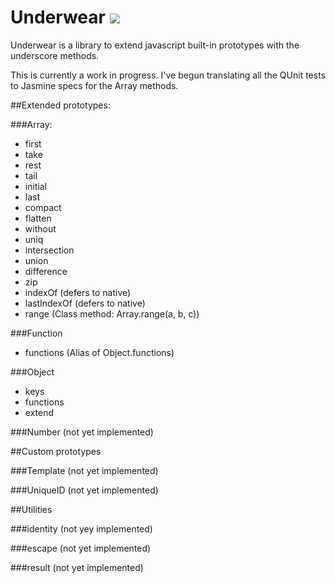 Underwear [![](https://secure.travis-ci.org/daytonn/underwear.png?branch=master)](http://travis-ci.org/daytonn/underwear)
=========

Underwear is a library to extend javascript built-in prototypes with the
underscore methods.

This is currently a work in progress. I've begun translating all the
QUnit tests to Jasmine specs for the Array methods.

##Extended prototypes:

###Array:
 - first
 - take
 - rest
 - tail
 - initial
 - last
 - compact
 - flatten
 - without
 - uniq
 - intersection
 - union
 - difference
 - zip
 - indexOf (defers to native)
 - lastIndexOf (defers to native)
 - range (Class method: Array.range(a, b, c))

###Function
 - functions (Alias of Object.functions)

###Object
 - keys
 - functions
 - extend

###Number
(not yet implemented)

##Custom prototypes

###Template
(not yet implemented)

###UniqueID
(not yet implemented)

##Utilities

###identity
(not yey implemented)

###escape
(not yet implemented)

###result
(not yet implemented)
